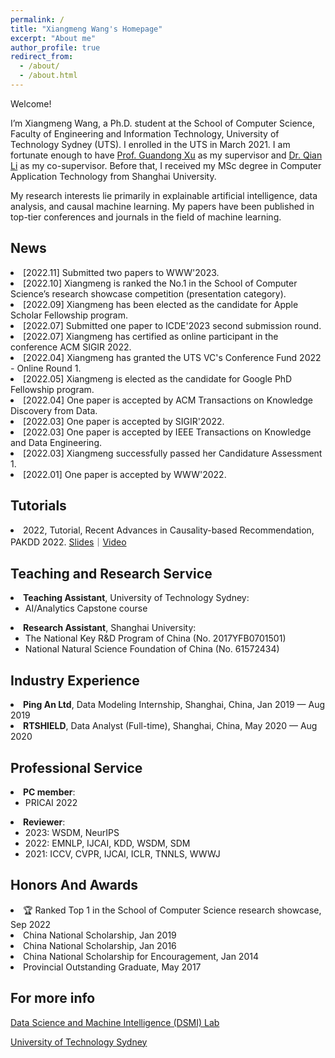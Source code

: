 ```yaml
---
permalink: /
title: "Xiangmeng Wang's Homepage"
excerpt: "About me"
author_profile: true
redirect_from: 
  - /about/
  - /about.html
---
```

Welcome!

I’m Xiangmeng Wang, a Ph.D. student at the School of Computer Science, Faculty of Engineering and Information Technology, University of Technology Sydney (UTS). I enrolled in the UTS in March 2021. I am fortunate enough to have [Prof. Guandong Xu](https://profiles.uts.edu.au/Guandong.Xu) as my supervisor and [Dr. Qian Li](https://sites.google.com/view/qian/) as my co-supervisor. Before that, I received my MSc degree in Computer Application Technology from Shanghai University.

My research interests lie primarily in explainable artificial intelligence, data analysis, and causal machine learning. My papers have been published in top-tier conferences and journals in the field of machine learning.

News
------
<li>[2022.11] Submitted two papers to WWW'2023. </li>
<li>[2022.10] Xiangmeng is ranked the No.1 in the School of Computer Science’s research showcase competition (presentation category).</li>
<li>[2022.09] Xiangmeng has been elected as the candidate for Apple Scholar Fellowship program.</li>
<li>[2022.07] Submitted one paper to ICDE'2023 second submission round.</li>
<li>[2022.07] Xiangmeng has certified as online participant in the conference ACM SIGIR 2022.</li>
<li>[2022.04] Xiangmeng has granted the UTS VC's Conference Fund 2022 - Online Round 1.</li>
<li>[2022.05] Xiangmeng is elected as the candidate for Google PhD Fellowship program.</li>
<li>[2022.04] One paper is accepted by ACM Transactions on Knowledge Discovery from Data.</li>
<li>[2022.03] One paper is accepted by SIGIR'2022.</li>
<li>[2022.03] One paper is accepted by IEEE Transactions on Knowledge and Data Engineering.</li>
<li>[2022.03] Xiangmeng successfully passed her Candidature Assessment 1.</li>
<li>[2022.01] One paper is accepted by WWW'2022.</li>

Tutorials
------
<li> 2022, Tutorial, Recent Advances in Causality-based Recommendation, PAKDD 2022. <a href="https://drive.google.com/file/d/1hN1_7S-eSiEUDJe-HHKOGKTGFLYbcU8S/view?usp=sharing">Slides</a>｜<a href="https://www.youtube.com/watch?v=s4Z12CBYwO8">Video</a></li>

Teaching and Research Service
------
<li><strong>Teaching Assistant</strong>, University of Technology Sydney:
  <ul>
  <li>AI/Analytics Capstone course</li>
  </ul>
</li>
<li><strong>Research Assistant</strong>, Shanghai University:
  <ul>
  <li>The National Key R&D Program of China (No. 2017YFB0701501)</li>
  <li>National Natural Science Foundation of China (No. 61572434)</li> 
  </ul>
</li>

Industry Experience
------
<li><strong>Ping An Ltd</strong>, Data Modeling Internship, Shanghai, China, Jan 2019 — Aug 2019</li>
<li><strong>RTSHIELD</strong>, Data Analyst (Full-time), Shanghai, China, May 2020 — Aug 2020</li>

Professional Service
------
<li><strong>PC member</strong>:
  <ul>
  <li>PRICAI 2022</li>
  </ul>
</li>
<li><strong>Reviewer</strong>:
  <ul>
  <li>2023: WSDM, NeurIPS</li>
  <li>2022: EMNLP, IJCAI, KDD, WSDM, SDM</li>
  <li>2021: ICCV, CVPR, IJCAI, ICLR, TNNLS, WWWJ</li>
  </ul>
</li>

Honors And Awards
------
<li>🏆 Ranked Top 1 in the School of Computer Science research showcase, Sep 2022</li>
<li>China National Scholarship, Jan 2019</li>
<li>China National Scholarship, Jan 2016</li>
<li>China National Scholarship for Encouragement, Jan 2014</li>
<li>Provincial Outstanding Graduate, May 2017</li>


For more info
------
[Data Science and Machine Intelligence (DSMI) Lab](http://dsmi.tech/)

[University of Technology Sydney](https://www.uts.edu.au/)
